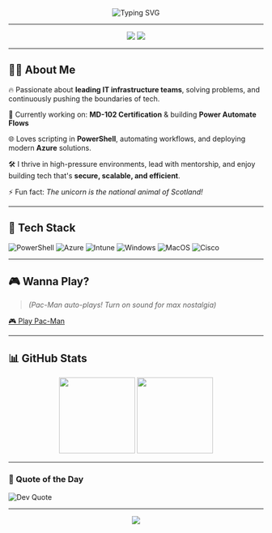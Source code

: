 <!-- Neon GitHub Profile README for Stephen -->

<div align="center">
  <img src="https://readme-typing-svg.demolab.com?font=Fira+Code&size=24&pause=1000&center=true&vCenter=true&width=435&lines=Hi+%F0%9F%91%8B%2C+I'm+Stephen!;" alt="Typing SVG" />
</div>

---

<div align="center">
  <img src="https://img.shields.io/badge/💡-Always%20Learning-neon?style=for-the-badge&logoColor=white&color=ff00ff&labelColor=black" />
  <img src="https://img.shields.io/badge/🚀-Tech%20Leader-neon?style=for-the-badge&logoColor=white&color=00ffff&labelColor=black" />
</div>

---

## 👨‍💻 About Me

🔥 Passionate about **leading IT infrastructure teams**, solving problems, and continuously pushing the boundaries of tech.

🧠 Currently working on: **MD-102 Certification** & building **Power Automate Flows**

🌐 Loves scripting in **PowerShell**, automating workflows, and deploying modern **Azure** solutions.

🛠️ I thrive in high-pressure environments, lead with mentorship, and enjoy building tech that's **secure, scalable, and efficient**.

⚡ Fun fact: *The unicorn is the national animal of Scotland!*

---

## 💾 Tech Stack

![PowerShell](https://img.shields.io/badge/PowerShell-%235391FE.svg?style=flat-square&logo=powershell&logoColor=white)
![Azure](https://img.shields.io/badge/Azure-%230072C6.svg?style=flat-square&logo=azuredevops&logoColor=white)
![Intune](https://img.shields.io/badge/Intune-0078D4?style=flat-square&logo=microsoft&logoColor=white)
![Windows](https://img.shields.io/badge/Windows-0078D6?style=flat-square&logo=windows&logoColor=white)
![MacOS](https://img.shields.io/badge/macOS-000000?style=flat-square&logo=apple&logoColor=white)
![Cisco](https://img.shields.io/badge/Cisco-1BA0D7?style=flat-square&logo=cisco&logoColor=white)

---

## 🎮 Wanna Play?

> *(Pac-Man auto-plays! Turn on sound for max nostalgia)*

<a href="https://sneakysockz.github.io/pacman/" class="glow-button" target="_blank">🎮 Play Pac-Man</a>


---

## 📊 GitHub Stats

<p align="center">
  <img src="https://github-readme-stats.vercel.app/api?username=sneakysockz&theme=tokyonight&show_icons=true&hide_border=false" height="150px"/>
  <img src="https://streak-stats.demolab.com?user=sneakysockz&theme=tokyonight&hide_border=false" height="150px"/>
</p>

---

### 🧠 Quote of the Day

![Dev Quote](https://quotes-github-readme.vercel.app/api?type=horizontal&theme=radical)

---

<p align="center">
  <img src="https://visitcount.itsvg.in/api?id=sneakysockz&label=Profile%20Views&color=0&icon=5&pretty=true" />
</p>

<!-- Feel free to replace or add more interactivity below! -->
